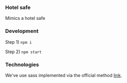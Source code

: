### Hotel safe

Mimics a hotel safe

### Development

Step 1) `npm i`

Step 2) `npm start`

### Technologies

We've use sass implemented via the official method [link](https://github.com/facebook/create-react-app/blob/master/packages/react-scripts/template/README.md#adding-a-css-preprocessor-sass-less-etc).
